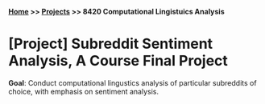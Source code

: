 **[Home](https://yvesmango.github.io/) >> [Projects](https://yvesmango.github.io/projects) >>  8420 Computational Lingistuics Analysis**

# [Project] Subreddit Sentiment Analysis, A Course Final Project

**Goal**: Conduct computational lingustics analysis of particular subreddits of choice, with emphasis on sentiment analysis.
